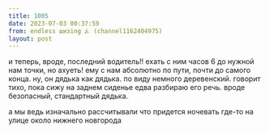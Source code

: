 ```yaml
---
title: 1005
date: 2023-07-03 00:37:59
from: endless шизing ⍼ (channel1162404975)
layout: post
---
```


и теперь, вроде, последний водитель!! ехать с ним часов 6 до нужной нам точки, но ахуеть! ему с нам абсолютно по пути, почти до самого конца.
ну, он дядька как дядька. по виду немного деревенский. говорит тихо, пока сижу на заднем сиденье едва разбираю его речь. вроде безопасный, стандартный дядька.

а мы ведь изначально рассчитывали что придется ночевать где-то на улице около нижнего новгорода
